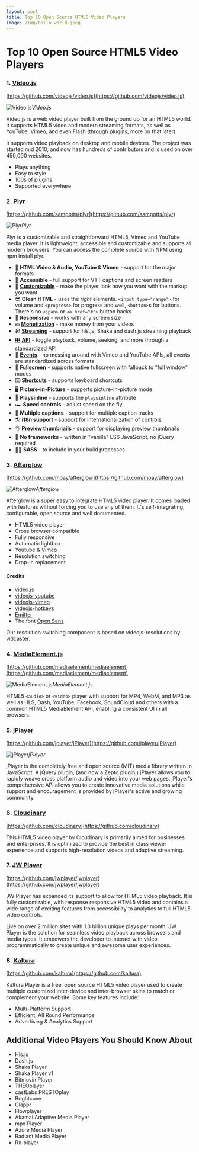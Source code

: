 ```yaml
---
layout: post
title: Top 10 Open Source HTML5 Video Players
image: /img/hello_world.jpeg
---
```



# Top 10 Open Source HTML5 Video Players


### 1. [Video.js](https://videojs.com)
[https://github.com/videojs/video.js](https://github.com/videojs/video.js)

![Video.js](http://boxxv.com/img/player/videojs.jpg "Video.js")_Video.js_

Video.js is a web video player built from the ground up for an HTML5 world. It supports HTML5 video and modern streaming formats, as well as YouTube, Vimeo, and even Flash (through plugins, more on that later).

It supports video playback on desktop and mobile devices. The project was started mid 2010, and now has hundreds of contributors and is used on over 450,000 websites.
- Plays anything
- Easy to style
- 100s of plugins
- Supported everywhere


### 2. [Plyr](https://plyr.io)
[https://github.com/sampotts/plyr](https://github.com/sampotts/plyr)

![Plyr](http://boxxv.com/img/player/plyr.jpg "Plyr")_Plyr_

Plyr is a customizable and straightforward HTML5, Vimeo and YouTube media player. It is lightweight, accessible and customizable and supports all modern browsers. You can access the complete source with NPM using npm install plyr.
-   📼 **HTML Video & Audio, YouTube & Vimeo** - support for the major formats
-   💪 **Accessible** - full support for VTT captions and screen readers
-   🔧 **[Customizable](#html)** - make the player look how you want with the markup you want
-   😎 **Clean HTML** - uses the _right_ elements. `<input type="range">` for volume and `<progress>` for progress and well, `<button>`s for buttons. There's no
    `<span>` or `<a href="#">` button hacks
-   📱 **Responsive** - works with any screen size
-   💵 **[Monetization](#ads)** - make money from your videos
-   📹 **[Streaming](#demos)** - support for hls.js, Shaka and dash.js streaming playback
-   🎛 **[API](#api)** - toggle playback, volume, seeking, and more through a standardized API
-   🎤 **[Events](#events)** - no messing around with Vimeo and YouTube APIs, all events are standardized across formats
-   🔎 **[Fullscreen](#fullscreen)** - supports native fullscreen with fallback to "full window" modes
-   ⌨️ **[Shortcuts](#shortcuts)** - supports keyboard shortcuts
-   🖥 **Picture-in-Picture** - supports picture-in-picture mode
-   📱 **Playsinline** - supports the `playsinline` attribute
-   🏎 **Speed controls** - adjust speed on the fly
-   📖 **Multiple captions** - support for multiple caption tracks
-   🌎 **i18n support** - support for internationalization of controls
-   👌 **[Preview thumbnails](#preview-thumbnails)** - support for displaying preview thumbnails
-   🤟 **No frameworks** - written in "vanilla" ES6 JavaScript, no jQuery required
-   💁‍♀️ **SASS** - to include in your build processes


### 3. [Afterglow](http://afterglowplayer.com)
[https://github.com/moay/afterglow](https://github.com/moay/afterglow)

![Afterglow](http://boxxv.com/img/player/afterglow.png "Afterglow")_Afterglow_

Afterglow is a super easy to integrate HTML5 video player. It comes loaded with features without forcing you to use any of them. It's self-integrating, configurable, open source and well documented.
- HTML5 video player
- Cross browser compatible
- Fully responsive
- Automatic lightbox
- Youtube & Vimeo
- Resolution switching
- Drop-in replacement

#### Credits
- [video.js](http://www.videojs.com/)
- [videojs-youtube](https://github.com/eXon/videojs-youtube)
- [videojs-vimeo](https://github.com/eXon/videojs-vimeo)
- [videojs-hotkeys](https://github.com/ctd1500/videojs-hotkeys)
- [Emitter](https://github.com/component/emitter)
- The font [Open Sans](https://www.google.com/fonts/specimen/Open+Sans)

Our resolution switching component is based on videojs-resolutions by vidcaster.


### 4. [MediaElement.js](http://www.mediaelementjs.com)
[https://github.com/mediaelement/mediaelement](https://github.com/mediaelement/mediaelement)

![MediaElement.js](http://boxxv.com/img/player/mediaelement.jpg "MediaElement.js")_MediaElement.js_

HTML5 `<audio>` or `<video>` player with support for MP4, WebM, and MP3 as well as HLS, Dash, YouTube, Facebook, SoundCloud and others with a common HTML5 MediaElement API, enabling a consistent UI in all browsers.


### 5. [jPlayer](http://jplayer.org)
[https://github.com/jplayer/jPlayer](https://github.com/jplayer/jPlayer)

![jPlayer](http://boxxv.com/img/player/jplayer.png "jPlayer")_jPlayer_

jPlayer is the completely free and open source (MIT) media library written in JavaScript. A jQuery plugin, (and now a Zepto plugin,) jPlayer allows you to rapidly weave cross platform audio and video into your web pages. jPlayer's comprehensive API allows you to create innovative media solutions while support and encouragement is provided by jPlayer's active and growing community. 

### 6. [Cloudinary](https://cloudinary.com)
[https://github.com/cloudinary](https://github.com/cloudinary)

This HTML5 video player by Cloudinary is primarily aimed for businesses and enterprises. It is optimized to provide the best in class viewer experience and supports high-resolution videos and adaptive streaming.

### 7. [JW Player](https://www.jwplayer.com)
[https://github.com/jwplayer/jwplayer](https://github.com/jwplayer/jwplayer)

JW Player has expanded its support to allow for HTML5 video playback. It is fully customizable, with response responsive HTML5 video and contains a wide range of exciting features from accessibility to analytics to full HTML5 video controls.

Live on over 2 million sites with 1.3 billion unique plays per month, JW Player is the solution for seamless video playback across browsers and media types. It empowers the developer to interact with video programmatically to create unique and awesome user experiences.

### 8. [Kaltura](http://player.kaltura.com/docs/)
[https://github.com/kaltura](https://github.com/kaltura)

Kaltura Player is a free, open source HTML5 video player used to create multiple customized inter-device and inter-browser skins to match or complement your website. Some key features include:
- Multi-Platform Support
- Efficient, All Round Performance
- Advertising & Analytics Support

## Additional Video Players You Should Know About
- Hls.js
- Dash.js
- Shaka Player
- Shaka Player v1
- Bitmovin Player
- THEOplayer
- castLabs PRESTOplay
- Brightcove
- Clappr
- Flowplayer
- Akamai Adaptive Media Player
- mpx Player
- Azure Media Player
- Radiant Media Player
- Rx-player
